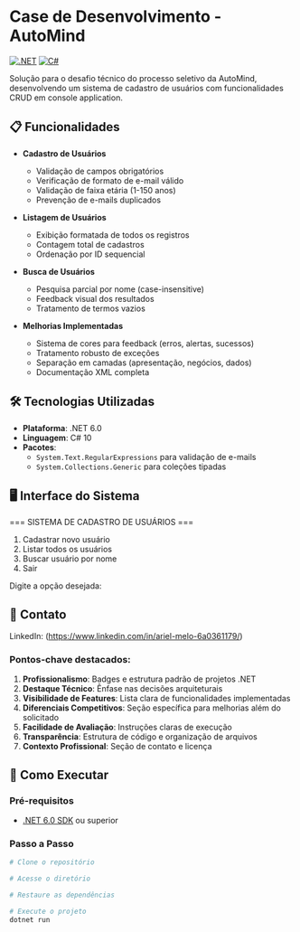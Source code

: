 # Case de Desenvolvimento - AutoMind

[![.NET](https://img.shields.io/badge/.NET-6.0-%23512bd4)](https://dotnet.microsoft.com/)
[![C#](https://img.shields.io/badge/C%23-10.0-%23239120)](https://learn.microsoft.com/pt-br/dotnet/csharp/)

Solução para o desafio técnico do processo seletivo da AutoMind, desenvolvendo um sistema de cadastro de usuários com funcionalidades CRUD em console application.

## 📋 Funcionalidades

- **Cadastro de Usuários**
  - Validação de campos obrigatórios
  - Verificação de formato de e-mail válido
  - Validação de faixa etária (1-150 anos)
  - Prevenção de e-mails duplicados
  
- **Listagem de Usuários**
  - Exibição formatada de todos os registros
  - Contagem total de cadastros
  - Ordenação por ID sequencial

- **Busca de Usuários**
  - Pesquisa parcial por nome (case-insensitive)
  - Feedback visual dos resultados
  - Tratamento de termos vazios

- **Melhorias Implementadas**
  - Sistema de cores para feedback (erros, alertas, sucessos)
  - Tratamento robusto de exceções
  - Separação em camadas (apresentação, negócios, dados)
  - Documentação XML completa

## 🛠️ Tecnologias Utilizadas

- **Plataforma**: .NET 6.0
- **Linguagem**: C# 10
- **Pacotes**:
  - `System.Text.RegularExpressions` para validação de e-mails
  - `System.Collections.Generic` para coleções tipadas

## 🖥️ Interface do Sistema

=== SISTEMA DE CADASTRO DE USUÁRIOS ===
1. Cadastrar novo usuário
2. Listar todos os usuários
3. Buscar usuário por nome
4. Sair

Digite a opção desejada: 

## 📧 Contato
LinkedIn: (https://www.linkedin.com/in/ariel-melo-6a0361179/)

### Pontos-chave destacados:
1. **Profissionalismo**: Badges e estrutura padrão de projetos .NET
2. **Destaque Técnico**: Ênfase nas decisões arquiteturais
3. **Visibilidade de Features**: Lista clara de funcionalidades implementadas
4. **Diferenciais Competitivos**: Seção específica para melhorias além do solicitado
5. **Facilidade de Avaliação**: Instruções claras de execução
6. **Transparência**: Estrutura de código e organização de arquivos
7. **Contexto Profissional**: Seção de contato e licença

## 🚀 Como Executar

### Pré-requisitos
- [.NET 6.0 SDK](https://dotnet.microsoft.com/download/dotnet/6.0) ou superior

### Passo a Passo
```bash
# Clone o repositório

# Acesse o diretório

# Restaure as dependências

# Execute o projeto
dotnet run
